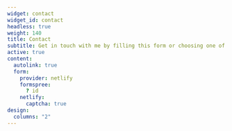```yaml
---
widget: contact
widget_id: contact
headless: true
weight: 140
title: Contact
subtitle: Get in touch with me by filling this form or choosing one of the links listed down below. I will answer as soon as I can. 
active: true
content:
  autolink: true
  form:
    provider: netlify
    formspree:
      ? id
    netlify:
      captcha: true
design:
  columns: "2"
---
```


